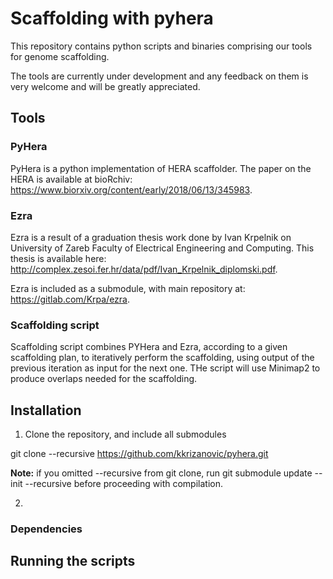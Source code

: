 # Scaffolding with pyhera
This repository contains python scripts and binaries comprising our tools for genome scaffolding.

The  tools are currently under development and any feedback on them is very welcome and will be greatly appreciated.

## Tools
### PyHera
PyHera is a python implementation of HERA scaffolder.
The paper on the HERA is available at bioRchiv: https://www.biorxiv.org/content/early/2018/06/13/345983.

### Ezra
Ezra is a result of a graduation thesis work done by Ivan Krpelnik on University of Zareb Faculty of Electrical Engineering and Computing. This thesis is available here: http://complex.zesoi.fer.hr/data/pdf/Ivan_Krpelnik_diplomski.pdf.

Ezra is included as a submodule, with main repository at: https://gitlab.com/Krpa/ezra.

### Scaffolding script
Scaffolding script combines PYHera and Ezra, according to a given scaffolding plan, to iteratively perform the scaffolding, using output of the previous iteration as input for the next one. THe script will use Minimap2 to produce overlaps needed for the scaffolding.

## Installation

  1. Clone the repository, and include all submodules
  
  git clone --recursive https://github.com/kkrizanovic/pyhera.git
  
  __Note:__ if you omitted --recursive from git clone, run git submodule update --init --recursive before proceeding with compilation.
  
  2. 

### Dependencies

## Running the scripts


